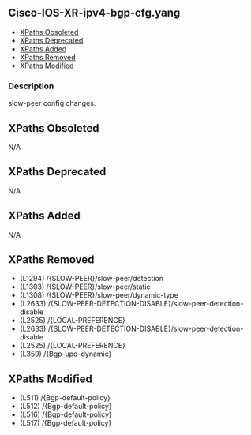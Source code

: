 ## Cisco-IOS-XR-ipv4-bgp-cfg.yang

- [XPaths Obsoleted](#xpaths-obsoleted)
- [XPaths Deprecated](#xpaths-deprecated)
- [XPaths Added](#xpaths-added)
- [XPaths Removed](#xpaths-removed)
- [XPaths Modified](#xpaths-modified)

### Description

slow-peer config changes.

## XPaths Obsoleted

N/A

## XPaths Deprecated

N/A

## XPaths Added

N/A

## XPaths Removed

- (L1294)	/{SLOW-PEER}/slow-peer/detection
- (L1303)	/{SLOW-PEER}/slow-peer/static
- (L1308)	/{SLOW-PEER}/slow-peer/dynamic-type
- (L2633)	/{SLOW-PEER-DETECTION-DISABLE}/slow-peer-detection-disable
- (L2525)	/{LOCAL-PREFERENCE}
- (L2633)	/{SLOW-PEER-DETECTION-DISABLE}/slow-peer-detection-disable
- (L2525)	/{LOCAL-PREFERENCE}
- (L359)	/{Bgp-upd-dynamic}

## XPaths Modified

- (L511)	/{Bgp-default-policy}
- (L512)	/{Bgp-default-policy}
- (L516)	/{Bgp-default-policy}
- (L517)	/{Bgp-default-policy}

